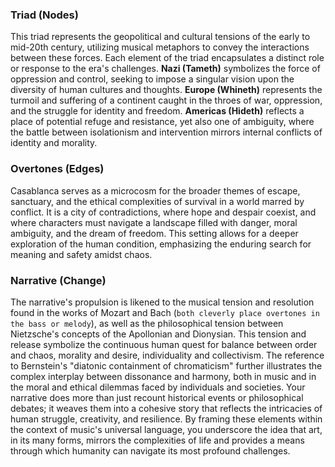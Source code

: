 ### Triad (Nodes)

This triad represents the geopolitical and cultural tensions of the early to mid-20th century, utilizing musical metaphors to convey the interactions between these forces. Each element of the triad encapsulates a distinct role or response to the era's challenges. **Nazi (Tameth)** symbolizes the force of oppression and control, seeking to impose a singular vision upon the diversity of human cultures and thoughts. **Europe (Whineth)** represents the turmoil and suffering of a continent caught in the throes of war, oppression, and the struggle for identity and freedom. **Americas (Hideth)** reflects a place of potential refuge and resistance, yet also one of ambiguity, where the battle between isolationism and intervention mirrors internal conflicts of identity and morality.

### Overtones (Edges)

Casablanca serves as a microcosm for the broader themes of escape, sanctuary, and the ethical complexities of survival in a world marred by conflict. It is a city of contradictions, where hope and despair coexist, and where characters must navigate a landscape filled with danger, moral ambiguity, and the dream of freedom. This setting allows for a deeper exploration of the human condition, emphasizing the enduring search for meaning and safety amidst chaos.

### Narrative (Change)

The narrative's propulsion is likened to the musical tension and resolution found in the works of Mozart and Bach (`both cleverly place overtones in the bass or melody`), as well as the philosophical tension between Nietzsche's concepts of the Apollonian and Dionysian. This tension and release symbolize the continuous human quest for balance between order and chaos, morality and desire, individuality and collectivism. The reference to Bernstein's "diatonic containment of chromaticism" further illustrates the complex interplay between dissonance and harmony, both in music and in the moral and ethical dilemmas faced by individuals and societies. Your narrative does more than just recount historical events or philosophical debates; it weaves them into a cohesive story that reflects the intricacies of human struggle, creativity, and resilience. By framing these elements within the context of music's universal language, you underscore the idea that art, in its many forms, mirrors the complexities of life and provides a means through which humanity can navigate its most profound challenges.

